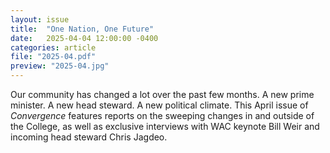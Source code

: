 ```yaml
---
layout: issue
title:  "One Nation, One Future"
date:   2025-04-04 12:00:00 -0400
categories: article
file: "2025-04.pdf"
preview: "2025-04.jpg"
---
```


Our community has changed a lot over the past few months. A new prime minister. A new head steward. A new political climate. This April issue of *Convergence* features reports on the sweeping changes in and outside of the College, as well as exclusive interviews with WAC keynote Bill Weir and incoming head steward Chris Jagdeo.
